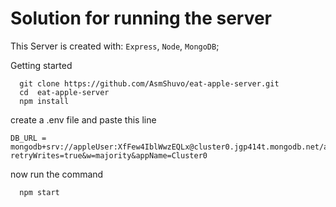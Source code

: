 # Solution for running the server

This Server is created with: `Express`, `Node`, `MongoDB`; 

Getting started
```
  git clone https://github.com/AsmShuvo/eat-apple-server.git
  cd  eat-apple-server
  npm install
```
create a .env file and paste this line
```
DB_URL = mongodb+srv://appleUser:XfFew4IblWwzEQLx@cluster0.jgp414t.mongodb.net/appleDB?retryWrites=true&w=majority&appName=Cluster0

```
now run the command
```
  npm start
```

